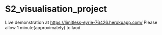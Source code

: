 # S2_visualisation_project
Live demonstration at https://limitless-eyrie-76426.herokuapp.com/
Please allow 1 minute(approximately) to laod
